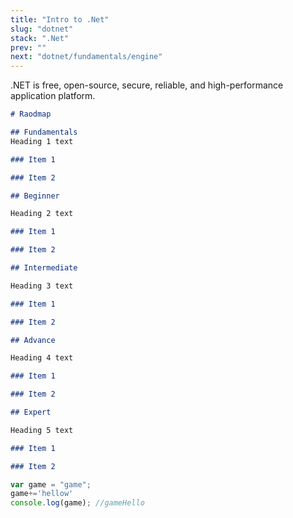 ```yaml
---
title: "Intro to .Net"
slug: "dotnet"
stack: ".Net"
prev: ""
next: "dotnet/fundamentals/engine"
---
```


.NET is free, open-source, secure, reliable, and high-performance application platform.

```markdown markmap
# Raodmap

## Fundamentals
Heading 1 text

### Item 1

### Item 2

## Beginner

Heading 2 text

### Item 1

### Item 2

## Intermediate

Heading 3 text

### Item 1

### Item 2

## Advance

Heading 4 text

### Item 1

### Item 2

## Expert

Heading 5 text

### Item 1

### Item 2
```
<div style="display:none;">

# Fundamentals
Heading 1 text

## Item 1

## Item 2

# Beginner

Heading 2 text

## Item 1

## Item 2

# Intermediate

Heading 3 text

## Item 1

## Item 2

# Advance

Heading 4 text

## Item 1

## Item 2

# Expert

Heading 5 text

## Item 1

## Item 2
</div>



```javascript
var game = "game";
game+='hellow'
console.log(game); //gameHello
```

